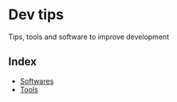 # Dev tips
Tips, tools and software to improve development



## Index
- [Softwares](./Softwares/README.md)
- [Tools](./Tools/README.md)